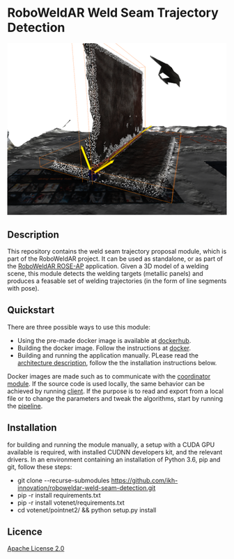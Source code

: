 # RoboWeldAR Weld Seam Trajectory Detection


![Alt text](weld_seam_proposal.png?raw=true "Weld seam trajectory proposal")

## Description

This repository contains the weld seam trajectory proposal module, which is part of the RoboWeldAR project. It can be used as standalone, or as part of the  [RoboWeldAR ROSE-AP](https://github.com/ikh-innovation/roboweldar-rose-ap) application. Given a 3D model of a welding scene, this module detects the welding targets (metallic panels) and produces a feasable set of welding trajectories (in the form of line segments with pose).

## Quickstart
There are three possible ways to use this module:
- Using the pre-made docker image is available at [dockerhub](https://hub.docker.com/repository/docker/roboweldar/roboweldar-weld-seam-detection).
- Building the docker image. Follow the instructions at [docker](docker/README.md).
- Building and running the application manually. PLease read the [architecture description](docs/architecture.md), follow the the installation instructions below.

Docker images are made such as to communicate with the [coordinator module](https://github.com/ikh-innovation/roboweldar-networking). If the source code is used locally, the same behavior can be achieved by running [client](networking/client.py). If the purpose is to read and export from a local file or to change the parameters and tweak the algorithms, start by running the [pipeline](seam-detection/pipeline.py).

## Installation
for building and running the module manually, a setup with a CUDA GPU available is required, with installed CUDNN developers kit, and the relevant drivers. In an environment containing an installation of Python 3.6, pip and git, follow these steps:
- git clone --recurse-submodules https://github.com/ikh-innovation/roboweldar-weld-seam-detection.git
- pip -r install requirements.txt
- pip -r install votenet/requirements.txt
- cd votenet/pointnet2/ && python setup.py install


## Licence
[Apache License 2.0](LICENCE)

